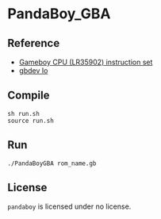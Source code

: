 # PandaBoy_GBA


## Reference
* [Gameboy CPU (LR35902) instruction set](https://pastraiser.com/cpu/gameboy/gameboy_opcodes.html)
* [gbdev Io](https://gbdev.io/)

## Compile
    sh run.sh
    source run.sh

## Run
    ./PandaBoyGBA rom_name.gb

## License
`pandaboy` is licensed under no license.
